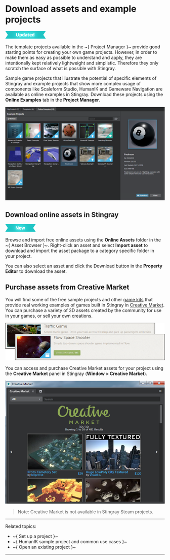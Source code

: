 # Download assets and example projects

![UPDATED](../images/updated.png)

The template projects available in the ~{ Project Manager }~ provide good starting points for creating your own game projects. However, in order to make them as easy as possible to understand and apply, they are intentionally kept relatively lightweight and simplistic. Therefore they only scratch the surface of what is possible with Stingray.

Sample game projects that illustrate the potential of specific elements of Stingray and example projects that show more complex usage of components like Scaleform Studio, HumanIK and Gameware Navigation are available as online examples in Stingray. Download these projects using the **Online Examples** tab in the **Project Manager**.

![](../images/online_examples.png)

## Download online assets in Stingray

[![NEW](../images/new.png "What else is new in v1.7?")](../release_notes/readme_1.7.html)

Browse and import free online assets using the **Online Assets** folder in the ~{ Asset Browser }~. Right-click an asset and select **Import asset** to download and import the asset package to a category specific folder in your project.

You can also select an asset and click the Download button in the **Property Editor** to download the asset.

## Purchase assets from Creative Market

You will find some of the free sample projects and other [game kits](https://creativemarket.com/apps/stingray/gamekits) that provide real working examples of games built in Stingray in [Creative Market](http://www.autodesk.com/stingray-creativemarket-samples). You can purchase a variety of 3D assets created by the community for use in your games, or sell your own creations.

[ ![Stingray game kits](../images/cm_game_kits.png) ](https://creativemarket.com/apps/stingray/gamekits)

You can access and purchase Creative Market assets for your project using the **Creative Market** panel in Stingray (**Window > Creative Market**).

![](../images/cm_windowpanel.png)

>Note: Creative Market is not available in Stingray Steam projects.

---
Related topics:
-	~{ Set up a project }~
-	~{ HumanIK sample project and common use cases }~
-	~{ Open an existing project }~
---
